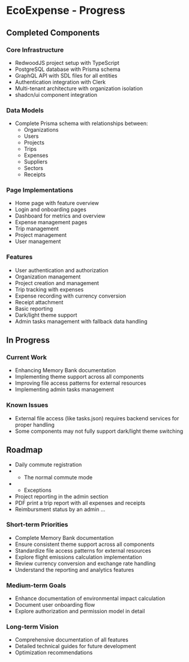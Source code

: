 # EcoExpense - Progress

## Completed Components

### Core Infrastructure
- RedwoodJS project setup with TypeScript
- PostgreSQL database with Prisma schema
- GraphQL API with SDL files for all entities
- Authentication integration with Clerk
- Multi-tenant architecture with organization isolation
- shadcn/ui component integration

### Data Models
- Complete Prisma schema with relationships between:
  - Organizations
  - Users
  - Projects
  - Trips
  - Expenses
  - Suppliers
  - Sectors
  - Receipts

### Page Implementations
- Home page with feature overview
- Login and onboarding pages
- Dashboard for metrics and overview
- Expense management pages
- Trip management
- Project management
- User management

### Features
- User authentication and authorization
- Organization management
- Project creation and management
- Trip tracking with expenses
- Expense recording with currency conversion
- Receipt attachment
- Basic reporting
- Dark/light theme support
- Admin tasks management with fallback data handling

## In Progress

### Current Work
- Enhancing Memory Bank documentation
- Implementing theme support across all components
- Improving file access patterns for external resources
- Implementing admin tasks management

### Known Issues
- External file access (like tasks.json) requires backend services for proper handling
- Some components may not fully support dark/light theme switching

## Roadmap
- Daily commute registration
- - The normal commute mode
- - Exceptions
- Project reporting in the admin section
- PDF print a trip report with all expenses and receipts
- Reimbursment status by an admin
...

### Short-term Priorities
- Complete Memory Bank documentation
- Ensure consistent theme support across all components
- Standardize file access patterns for external resources
- Explore flight emissions calculation implementation
- Review currency conversion and exchange rate handling
- Understand the reporting and analytics features

### Medium-term Goals
- Enhance documentation of environmental impact calculation
- Document user onboarding flow
- Explore authorization and permission model in detail

### Long-term Vision
- Comprehensive documentation of all features
- Detailed technical guides for future development
- Optimization recommendations
